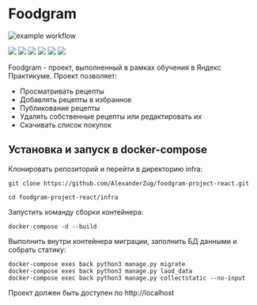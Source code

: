 # Foodgram
![example workflow](https://github.com/AlexanderZug/foodgram-project-react/actions/workflows/main.yml/badge.svg)


![](https://img.shields.io/badge/Python-3776AB?style=for-the-badge&logo=python&logoColor=white)
![](https://img.shields.io/badge/django%20rest-ff1709?style=for-the-badge&logo=django&logoColor=white)
![](https://img.shields.io/badge/Django-092E20?style=for-the-badge&logo=django&logoColor=green)
![](https://img.shields.io/badge/JWT-000000?style=for-the-badge&logo=JSON%20web%20tokens&logoColor=white)
![](https://img.shields.io/badge/Postman-FF6C37?style=for-the-badge&logo=Postman&logoColor=white)
![](https://img.shields.io/badge/Docker-2CA5E0?style=for-the-badge&logo=docker&logoColor=white)

Foodgram - проект, выполненный в рамках обучения в Яндекс Практикуме. Проект позволяет:

- Просматривать рецепты
- Добавлять рецепты в избранное
- Публикование рецепты
- Удалять собственные рецепты или редактировать их
- Скачивать список покупок

## Установка и запуск в docker-compose

Клонировать репозиторий и перейти в директорию infra:

```
git clone https://github.com/AlexanderZug/foodgram-project-react.git
```

```
cd foodgram-project-react/infra
```
Запустить команду сборки контейнера:

```
docker-compose -d --build
```

Выполнить внутри контейнера миграции, заполнить БД данными и собрать статику:
```
docker-compose exes back python3 manage.py migrate
docker-compose exes back python3 manage.py laod_data
docker-compose exec back python3 manage.py collectstatic --no-input
```
Проект должен быть доступен по http://localhost
